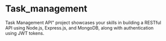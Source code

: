# Task_management
Task Management API" project showcases your skills in building a RESTful API using Node.js, Express.js, and MongoDB, along with authentication using JWT tokens.

